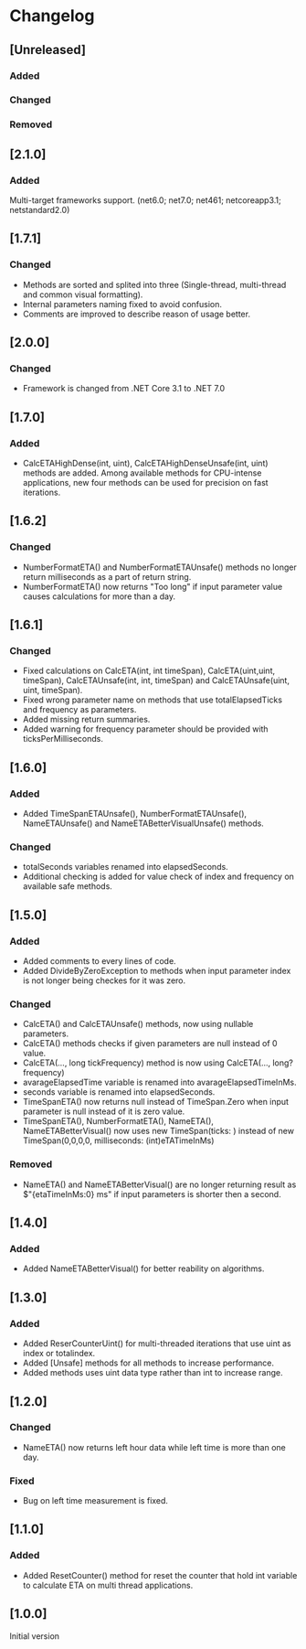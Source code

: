 # Changelog

## [Unreleased]

### Added

### Changed

### Removed

## [2.1.0]

### Added
Multi-target frameworks support. (net6.0; net7.0; net461; netcoreapp3.1; netstandard2.0)

## [1.7.1]

### Changed
* Methods are sorted and splited into three (Single-thread, multi-thread and common visual formatting).
* Internal parameters naming fixed to avoid confusion.
* Comments are improved to describe reason of usage better.

## [2.0.0]

### Changed
 * Framework is changed from .NET Core 3.1 to .NET 7.0

## [1.7.0]

### Added
* CalcETAHighDense(int, uint), CalcETAHighDenseUnsafe(int, uint) methods are added. Among available methods for CPU-intense applications, new four methods can be used for precision on fast iterations.

## [1.6.2]

### Changed
* NumberFormatETA() and NumberFormatETAUnsafe() methods no longer return milliseconds as a part of return string.
* NumberFormatETA() now returns "Too long" if input parameter value causes calculations for more than a day.

## [1.6.1]

### Changed
* Fixed calculations on CalcETA(int, int timeSpan), CalcETA(uint,uint, timeSpan), CalcETAUnsafe(int, int, timeSpan) and CalcETAUnsafe(uint, uint, timeSpan).
* Fixed wrong parameter name on methods that use totalElapsedTicks and frequency as parameters.
* Added missing return summaries.
* Added warning for frequency parameter should be provided with ticksPerMilliseconds.

## [1.6.0]

### Added
* Added TimeSpanETAUnsafe(), NumberFormatETAUnsafe(), NameETAUnsafe() and NameETABetterVisualUnsafe() methods.

### Changed
* totalSeconds variables renamed into elapsedSeconds.
* Additional checking is added for value check of index and frequency on available safe methods.

## [1.5.0]

### Added
* Added comments to every lines of code.
* Added DivideByZeroException to methods when input parameter index is not longer being checkes for it was zero.

### Changed
* CalcETA() and CalcETAUnsafe() methods, now using nullable parameters.
* CalcETA() methods checks if given parameters are null instead of 0 value.
* CalcETA(..., long tickFrequency) method is now using CalcETA(..., long? frequency)
* avarageElapsedTime variable is renamed into avarageElapsedTimeInMs.
* seconds variable is renamed into elapsedSeconds.
* TimeSpanETA() now returns null instead of TimeSpan.Zero when input parameter is null instead of it is zero value.
* TimeSpanETA(), NumberFormatETA(), NameETA(), NameETABetterVisual() now uses new TimeSpan(ticks: ) instead of new TimeSpan(0,0,0,0, milliseconds: (int)eTATimeInMs)

### Removed
  * NameETA() and NameETABetterVisual() are no longer returning result as $"{etaTimeInMs:0} ms" if input parameters is shorter then a second.

## [1.4.0]

### Added
 * Added NameETABetterVisual() for better reability on algorithms.

## [1.3.0]

### Added
 * Added ReserCounterUint() for multi-threaded iterations that use uint as index or totalindex.
 * Added [Unsafe] methods for all methods to increase performance.
 * Added methods uses uint data type rather than int to increase range.

## [1.2.0]

### Changed
 * NameETA() now returns left hour data while left time is more than one day.
### Fixed
 * Bug on left time measurement is fixed.

## [1.1.0]

### Added
 * Added ResetCounter() method for reset the counter that hold int variable to calculate ETA on multi thread applications.

## [1.0.0]
Initial version
